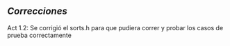 *Correcciones*
--------------------------

Act 1.2: Se corrigió el sorts.h para que pudiera correr y probar los casos de prueba correctamente
